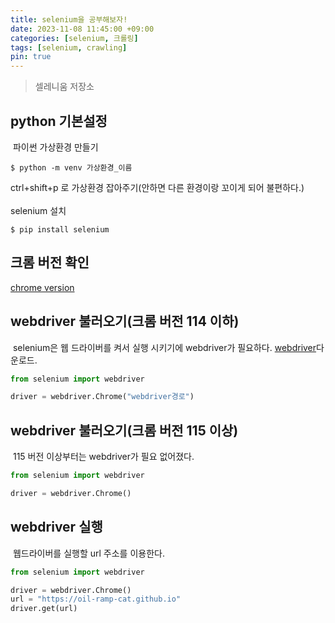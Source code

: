 ```yaml
---
title: selenium을 공부해보자!
date: 2023-11-08 11:45:00 +09:00
categories: [selenium, 크롤링]
tags: [selenium, crawling]
pin: true
---
```


> 셀레니움 저장소

## python 기본설정
&nbsp;파이썬 가상환경 만들기
```shell
$ python -m venv 가상환경_이름
```
ctrl+shift+p 로 가상환경 잡아주기(안하면 다른 환경이랑 꼬이게 되어 불편하다.)<br/><br/>
selenium 설치
```shell
$ pip install selenium
```
## 크롬 버전 확인
[chrome version](chrome://settings/help)
## webdriver 불러오기(크롬 버전 114 이하)
&nbsp;selenium은 웹 드라이버를 켜서 실행 시키기에 webdriver가 필요하다. [webdriver](https://chromedriver.chromium.org/downloads)다운로드.
```python
from selenium import webdriver

driver = webdriver.Chrome("webdriver경로")
```

## webdriver 불러오기(크롬 버전 115 이상)
&nbsp;115 버전 이상부터는 webdriver가 필요 없어졌다.
```python
from selenium import webdriver

driver = webdriver.Chrome()
```
## webdriver 실행
&nbsp;웹드라이버를 실행할 url 주소를 이용한다.
```python
from selenium import webdriver

driver = webdriver.Chrome()
url = "https://oil-ramp-cat.github.io"
driver.get(url)
```